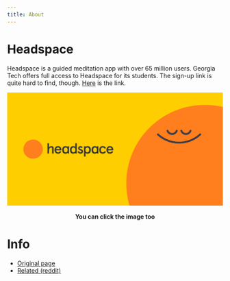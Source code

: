 ```yaml
---
title: About
---
```


# **Headspace**

Headspace is a guided meditation app with over 65 million users. Georgia Tech offers full access to Headspace for its students. The sign-up link is quite hard to find, though. [Here](https://work.headspace.com/usggeorgiatech/member-enroll) is the link.

[![image](hs_banner.png)](https://work.headspace.com/usggeorgiatech/member-enroll)
<figcaption align = "center"><b>You can click the image too</b></figcaption>


# **Info**

- [Original page](https://gtwellnesshub.com/personal-guide-to-health-happiness/)
- [Related (reddit)](https://www.reddit.com/r/gatech/comments/ptopi7/icymi_georgia_tech_has_purchased_a_headspace/)